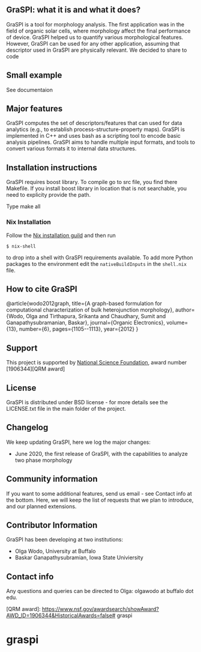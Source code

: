 ## GraSPI: what it is and what it does?

GraSPI is a tool for morphology analysis. The first application was in the field of organic solar cells, where morphology affect the final performance of device. GraSPI helped us to quantify various morphological features. However, GraSPI can be used for any other application, assuming that descriptor used in GraSPI are physically relevant. We decided to share to code

## Small example

See documentaion

## Major features

GraSPI computes the set of descriptors/features that can used for data analytics (e.g., to establish process-structure-property maps). GraSPI is implemented in C++ and uses bash as a scripting tool to encode basic analysis pipelines. GraSPI aims to handle multiple input formats, and tools to convert various formats it to internal data structures.

## Installation instructions

GraSPI requires boost library. To compile go to src file, you find
there Makefile. If you install boost library in location that is not
searchable, you need to explicity provide the path.


Type make all

### Nix Installation

Follow the [Nix installation
guild](https://nixos.org/nix/manual/#chap-quick-start) and then run

    $ nix-shell

to drop into a shell with GraSPI requirements available. To add more
Python packages to the environment edit the `nativeBuildInputs` in the
`shell.nix` file.

## How to cite GraSPI

@article{wodo2012graph,
  title={A graph-based formulation for computational characterization of bulk heterojunction morphology},
  author={Wodo, Olga and Tirthapura, Srikanta and Chaudhary, Sumit and Ganapathysubramanian, Baskar},
  journal={Organic Electronics},
  volume={13},
  number={6},
  pages={1105--1113},
  year={2012}
}

## Support

This project is supported by [National Science Foundation][NSF], award number [1906344][QRM award]

## License

GraSPI is distributed under BSD license - for more details see the LICENSE.txt file in the main folder of the project.

## Changelog

We keep updating GraSPI, here we log the major changes:

* June 2020, the first release of GraSPI, with the capabilities to analyze two phase morphology


## Community information

If you want to some additional features, send us email - see Contact info at the bottom. Here, we will keep the list of requests that we plan to introduce, and our planned extensions.

## Contributor Information

GraSPI has been developing at two institutions:

* Olga Wodo, University at Buffalo
* Baskar Ganapathysubramian,  Iowa State Univiersity

## Contact info

Any questions and queries can be directed to Olga: olgawodo at buffalo dot edu.


[NSF]: https://www.nsf.gov/
[QRM award]: https://www.nsf.gov/awardsearch/showAward?AWD_ID=1906344&HistoricalAwards=false# graspi
# graspi
